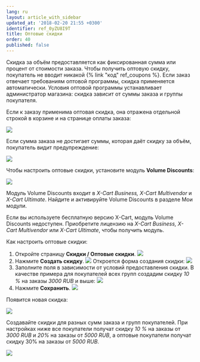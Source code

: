 ```yaml
---
lang: ru
layout: article_with_sidebar
updated_at: '2018-02-20 21:55 +0300'
identifier: ref_0yZU8I9T
title: Оптовые скидки
order: 40
published: false
---
```

Скидка за объём предоставляется как фиксированная сумма или процент от стоимости заказа. Чтобы получить оптовую скидку, покупатель не вводит никакой {% link "код" ref_coupons %}. Если заказ отвечает требованиям оптовой программы, скидка применяется автоматически. Условия оптовой программы устанавливает администратор магазина: скидка зависит от суммы заказа и группы покупателя.

Если к заказу применима оптовая скидка, она отражена отдельной строкой в корзине и на странице оплаты заказа:

![]({{site.baseurl}}/attachments/6389792/8719445.png)

Если сумма заказа не достигает суммы, которая даёт скидку за объём, покупатель видит предупреждение:

![]({{site.baseurl}}/attachments/6389792/8719446.png)

Чтобы настроить оптовые скидки, установите модуль **Volume Discounts**:

![]({{site.baseurl}}/attachments/6389792/8719438.png)

Модуль Volume Discounts входит в _X-Cart Business, X-Cart Multivendor_ и _X-Cart Ultimate_. Найдите и активируйте Volume Discounts в разделе Мои модули. 

Если вы используете бесплатную версию X-Cart, модуль Volume Discounts недоступен. Приобретите лицензию на _X-Cart Business, X-Cart Multivendor_ или _X-Cart Ultimate_, чтобы получить модуль.

Как настроить оптовые скидки:

1.  Откройте страницу **Скидки / Оптовые скидки**.
    ![]({{site.baseurl}}/attachments/6389792/8719439.png)
2.  Нажмите **Создать скидку**.
    ![]({{site.baseurl}}/attachments/6389792/8719440.png)
    Откроется форма создания скидки:
    ![]({{site.baseurl}}/attachments/6389792/8719441.png)
3.  Заполните поля в зависимости от условий предоставления скидки. В качестве примера для покупателей всех групп создадим скидку _10 %_ на заказы _3000 RUB_ и выше:
    ![]({{site.baseurl}}/attachments/6389792/8719442.png)
4.  Нажмите **Сохранить**.
    ![]({{site.baseurl}}/attachments/6389792/8719443.png)

Появится новая скидка:

![]({{site.baseurl}}/attachments/6389792/8719450.png)

Создавайте скидки для разных сумм заказа и  групп покупателей. При настройках ниже все покупатели получат скидку _10 %_ на заказы от _3000 RUB_ и _20%_ на заказы  от _5000 RUB_, а оптовые покупатели получат скидку 30% на заказы от _5000 RUB_.

![]({{site.baseurl}}/attachments/6389792/8719452.png)
